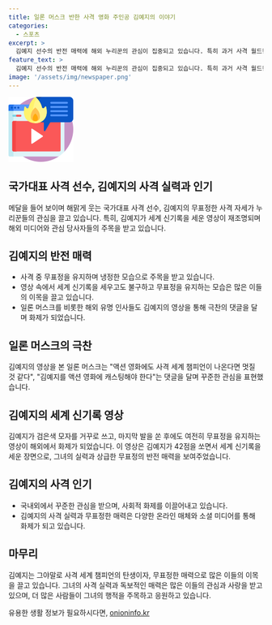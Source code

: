 ```yaml
---
title: 일론 머스크 반한 사격 영화 주인공 김예지의 이야기
categories:
  - 스포츠
excerpt: >
  김예지 선수의 반전 매력에 해외 누리꾼의 관심이 집중되고 있습니다. 특히 과거 사격 월드컵에서 세계 신기록을 세우며 무표정을 유지한 영상이 화제를 모으고 있습니다. 이에 일론 머스크까지 찬사를 보내며 관심을 끌고 있는데, 그의 댓글들은 영화계에서도 그녀를 주목할 만하다는 반응을 얻고 있습니다.
feature_text: >
  김예지 선수의 반전 매력에 해외 누리꾼의 관심이 집중되고 있습니다. 특히 과거 사격 월드컵에서 세계 신기록을 세우며 무표정을 유지한 영상이 화제를 모으고 있습니다. 이에 일론 머스크까지 찬사를 보내며 관심을 끌고 있는데, 그의 댓글들은 영화계에서도 그녀를 주목할 만하다는 반응을 얻고 있습니다.
image: '/assets/img/newspaper.png'
---
```


<p><img src="/assets/img/news.png" alt="rentncar 속보" /></p>

<h2>국가대표 사격 선수, 김예지의 사격 실력과 인기</h2>

<p data-ke-size="size16">메달을 들어 보이며 해맑게 웃는 국가대표 사격 선수, 김예지의 무표정한 사격 자세가 누리꾼들의 관심을 끌고 있습니다. 특히, 김예지가 세계 신기록을 세운 영상이 재조명되며 해외 미디어와 관심 당사자들의 주목을 받고 있습니다.</p>

<h2>김예지의 반전 매력</h2>

<ul>
    <li>사격 중 무표정을 유지하며 냉정한 모습으로 주목을 받고 있습니다.</li>
    <li>영상 속에서 세계 신기록을 세우고도 불구하고 무표정을 유지하는 모습은 많은 이들의 이목을 끌고 있습니다.</li>
    <li>일론 머스크를 비롯한 해외 유명 인사들도 김예지의 영상을 통해 극찬의 댓글을 달며 화제가 되었습니다.</li>
</ul>

<h2>일론 머스크의 극찬</h2>

<p data-ke-size="size16">김예지의 영상을 본 일론 머스크는 "액션 영화에도 사격 세계 챔피언이 나온다면 멋질 것 같다", "김예지를 액션 영화에 캐스팅해야 한다"는 댓글을 달며 꾸준한 관심을 표현했습니다.</p>

<h2>김예지의 세계 신기록 영상</h2>

<p data-ke-size="size16">김예지가 검은색 모자를 거꾸로 쓰고, 마지막 발을 쏜 후에도 여전히 무표정을 유지하는 영상이 해외에서 화제가 되었습니다. 이 영상은 김예지가 42점을 쏘면서 세계 신기록을 세운 장면으로, 그녀의 실력과 상급한 무표정의 반전 매력을 보여주었습니다.</p>

<h2>김예지의 사격 인기</h2>

<ul>
    <li>국내외에서 꾸준한 관심을 받으며, 사회적 화제를 이끌어내고 있습니다.</li>
    <li>김예지의 사격 실력과 무표정한 매력은 다양한 온라인 매체와 소셜 미디어를 통해 화제가 되고 있습니다.</li>
</ul>

<h2>마무리</h2>

<p data-ke-size="size16">김예지는 그야말로 사격 세계 챔피언의 탄생이자, 무표정한 매력으로 많은 이들의 이목을 끌고 있습니다. 그녀의 사격 실력과 독보적인 매력은 많은 이들의 관심과 사랑을 받고 있으며, 더 많은 사람들이 그녀의 행적을 주목하고 응원하고 있습니다.</p>
유용한 생활 정보가 필요하시다면, <a href="https://onioninfo.kr" rel="dofollow">onioninfo.kr</a>


